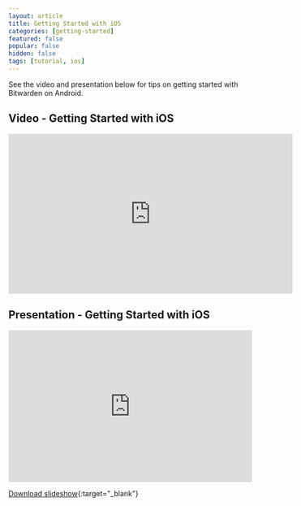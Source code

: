 ```yaml
---
layout: article
title: Getting Started with iOS
categories: [getting-started]
featured: false
popular: false
hidden: false
tags: [tutorial, ios]
---
```


See the video and presentation below for tips on getting started with Bitwarden on Android.

## Video - Getting Started with iOS

<iframe width="560" height="315" src="https://youtu.be/LrhMmNTmOno" frameborder="0" allow="accelerometer; autoplay; encrypted-media; gyroscope; picture-in-picture" allowfullscreen></iframe>

## Presentation - Getting Started with iOS

<iframe src="https://docs.google.com/presentation/d/1ODMT96657H61qhYm1y-Evz2gzStM8zGx_ewKRtTX7u8/embed?start=false&loop=false&delayms=3000" frameborder="0" width="480" height="299" allowfullscreen="true" mozallowfullscreen="true" webkitallowfullscreen="true"></iframe>

[Download slideshow](https://docs.google.com/presentation/d/1ODMT96657H61qhYm1y-Evz2gzStM8zGx_ewKRtTX7u8){:target="_blank"}
